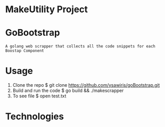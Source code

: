 # MakeUtility Project

# GoBootstrap

    A golang web scrapper that collects all the code snippets for each Boostap Component

# Usage

1. Clone the repo
   $ git clone https://github.com/ysawiris/goBootstrap.git
2. Build and run the code
   $ go build && ./makescrapper
3. To see file
   $ open test.txt

# Technologies
